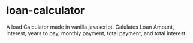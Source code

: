 # loan-calculator
A load Calculator made in vanilla javascript. Calulates Loan Amount, Interest, years to pay, monthly payment, total payment, and total interest.
